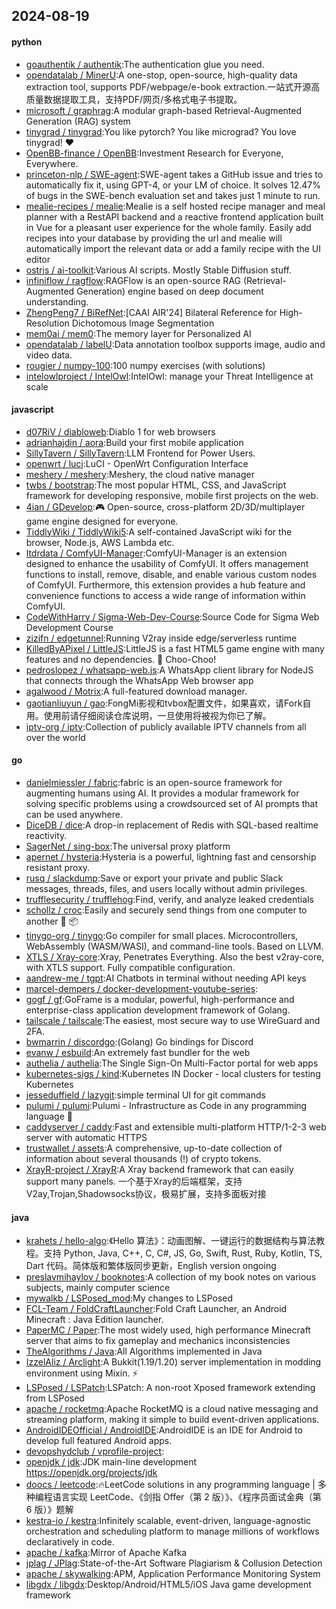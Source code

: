 ## 2024-08-19

#### python
* [goauthentik / authentik](https://github.com/goauthentik/authentik):The authentication glue you need.
* [opendatalab / MinerU](https://github.com/opendatalab/MinerU):A one-stop, open-source, high-quality data extraction tool, supports PDF/webpage/e-book extraction.一站式开源高质量数据提取工具，支持PDF/网页/多格式电子书提取。
* [microsoft / graphrag](https://github.com/microsoft/graphrag):A modular graph-based Retrieval-Augmented Generation (RAG) system
* [tinygrad / tinygrad](https://github.com/tinygrad/tinygrad):You like pytorch? You like micrograd? You love tinygrad! ❤️
* [OpenBB-finance / OpenBB](https://github.com/OpenBB-finance/OpenBB):Investment Research for Everyone, Everywhere.
* [princeton-nlp / SWE-agent](https://github.com/princeton-nlp/SWE-agent):SWE-agent takes a GitHub issue and tries to automatically fix it, using GPT-4, or your LM of choice. It solves 12.47% of bugs in the SWE-bench evaluation set and takes just 1 minute to run.
* [mealie-recipes / mealie](https://github.com/mealie-recipes/mealie):Mealie is a self hosted recipe manager and meal planner with a RestAPI backend and a reactive frontend application built in Vue for a pleasant user experience for the whole family. Easily add recipes into your database by providing the url and mealie will automatically import the relevant data or add a family recipe with the UI editor
* [ostris / ai-toolkit](https://github.com/ostris/ai-toolkit):Various AI scripts. Mostly Stable Diffusion stuff.
* [infiniflow / ragflow](https://github.com/infiniflow/ragflow):RAGFlow is an open-source RAG (Retrieval-Augmented Generation) engine based on deep document understanding.
* [ZhengPeng7 / BiRefNet](https://github.com/ZhengPeng7/BiRefNet):[CAAI AIR'24] Bilateral Reference for High-Resolution Dichotomous Image Segmentation
* [mem0ai / mem0](https://github.com/mem0ai/mem0):The memory layer for Personalized AI
* [opendatalab / labelU](https://github.com/opendatalab/labelU):Data annotation toolbox supports image, audio and video data.
* [rougier / numpy-100](https://github.com/rougier/numpy-100):100 numpy exercises (with solutions)
* [intelowlproject / IntelOwl](https://github.com/intelowlproject/IntelOwl):IntelOwl: manage your Threat Intelligence at scale

#### javascript
* [d07RiV / diabloweb](https://github.com/d07RiV/diabloweb):Diablo 1 for web browsers
* [adrianhajdin / aora](https://github.com/adrianhajdin/aora):Build your first mobile application
* [SillyTavern / SillyTavern](https://github.com/SillyTavern/SillyTavern):LLM Frontend for Power Users.
* [openwrt / luci](https://github.com/openwrt/luci):LuCI - OpenWrt Configuration Interface
* [meshery / meshery](https://github.com/meshery/meshery):Meshery, the cloud native manager
* [twbs / bootstrap](https://github.com/twbs/bootstrap):The most popular HTML, CSS, and JavaScript framework for developing responsive, mobile first projects on the web.
* [4ian / GDevelop](https://github.com/4ian/GDevelop):🎮 Open-source, cross-platform 2D/3D/multiplayer game engine designed for everyone.
* [TiddlyWiki / TiddlyWiki5](https://github.com/TiddlyWiki/TiddlyWiki5):A self-contained JavaScript wiki for the browser, Node.js, AWS Lambda etc.
* [ltdrdata / ComfyUI-Manager](https://github.com/ltdrdata/ComfyUI-Manager):ComfyUI-Manager is an extension designed to enhance the usability of ComfyUI. It offers management functions to install, remove, disable, and enable various custom nodes of ComfyUI. Furthermore, this extension provides a hub feature and convenience functions to access a wide range of information within ComfyUI.
* [CodeWithHarry / Sigma-Web-Dev-Course](https://github.com/CodeWithHarry/Sigma-Web-Dev-Course):Source Code for Sigma Web Development Course
* [zizifn / edgetunnel](https://github.com/zizifn/edgetunnel):Running V2ray inside edge/serverless runtime
* [KilledByAPixel / LittleJS](https://github.com/KilledByAPixel/LittleJS):LittleJS is a fast HTML5 game engine with many features and no dependencies. 🚂 Choo-Choo!
* [pedroslopez / whatsapp-web.js](https://github.com/pedroslopez/whatsapp-web.js):A WhatsApp client library for NodeJS that connects through the WhatsApp Web browser app
* [agalwood / Motrix](https://github.com/agalwood/Motrix):A full-featured download manager.
* [gaotianliuyun / gao](https://github.com/gaotianliuyun/gao):FongMi影视和tvbox配置文件，如果喜欢，请Fork自用。使用前请仔细阅读仓库说明，一旦使用将被视为你已了解。
* [iptv-org / iptv](https://github.com/iptv-org/iptv):Collection of publicly available IPTV channels from all over the world

#### go
* [danielmiessler / fabric](https://github.com/danielmiessler/fabric):fabric is an open-source framework for augmenting humans using AI. It provides a modular framework for solving specific problems using a crowdsourced set of AI prompts that can be used anywhere.
* [DiceDB / dice](https://github.com/DiceDB/dice):A drop-in replacement of Redis with SQL-based realtime reactivity.
* [SagerNet / sing-box](https://github.com/SagerNet/sing-box):The universal proxy platform
* [apernet / hysteria](https://github.com/apernet/hysteria):Hysteria is a powerful, lightning fast and censorship resistant proxy.
* [rusq / slackdump](https://github.com/rusq/slackdump):Save or export your private and public Slack messages, threads, files, and users locally without admin privileges.
* [trufflesecurity / trufflehog](https://github.com/trufflesecurity/trufflehog):Find, verify, and analyze leaked credentials
* [schollz / croc](https://github.com/schollz/croc):Easily and securely send things from one computer to another 🐊 📦
* [tinygo-org / tinygo](https://github.com/tinygo-org/tinygo):Go compiler for small places. Microcontrollers, WebAssembly (WASM/WASI), and command-line tools. Based on LLVM.
* [XTLS / Xray-core](https://github.com/XTLS/Xray-core):Xray, Penetrates Everything. Also the best v2ray-core, with XTLS support. Fully compatible configuration.
* [aandrew-me / tgpt](https://github.com/aandrew-me/tgpt):AI Chatbots in terminal without needing API keys
* [marcel-dempers / docker-development-youtube-series](https://github.com/marcel-dempers/docker-development-youtube-series):
* [gogf / gf](https://github.com/gogf/gf):GoFrame is a modular, powerful, high-performance and enterprise-class application development framework of Golang.
* [tailscale / tailscale](https://github.com/tailscale/tailscale):The easiest, most secure way to use WireGuard and 2FA.
* [bwmarrin / discordgo](https://github.com/bwmarrin/discordgo):(Golang) Go bindings for Discord
* [evanw / esbuild](https://github.com/evanw/esbuild):An extremely fast bundler for the web
* [authelia / authelia](https://github.com/authelia/authelia):The Single Sign-On Multi-Factor portal for web apps
* [kubernetes-sigs / kind](https://github.com/kubernetes-sigs/kind):Kubernetes IN Docker - local clusters for testing Kubernetes
* [jesseduffield / lazygit](https://github.com/jesseduffield/lazygit):simple terminal UI for git commands
* [pulumi / pulumi](https://github.com/pulumi/pulumi):Pulumi - Infrastructure as Code in any programming language 🚀
* [caddyserver / caddy](https://github.com/caddyserver/caddy):Fast and extensible multi-platform HTTP/1-2-3 web server with automatic HTTPS
* [trustwallet / assets](https://github.com/trustwallet/assets):A comprehensive, up-to-date collection of information about several thousands (!) of crypto tokens.
* [XrayR-project / XrayR](https://github.com/XrayR-project/XrayR):A Xray backend framework that can easily support many panels. 一个基于Xray的后端框架，支持V2ay,Trojan,Shadowsocks协议，极易扩展，支持多面板对接

#### java
* [krahets / hello-algo](https://github.com/krahets/hello-algo):《Hello 算法》：动画图解、一键运行的数据结构与算法教程。支持 Python, Java, C++, C, C#, JS, Go, Swift, Rust, Ruby, Kotlin, TS, Dart 代码。简体版和繁体版同步更新，English version ongoing
* [preslavmihaylov / booknotes](https://github.com/preslavmihaylov/booknotes):A collection of my book notes on various subjects, mainly computer science
* [mywalkb / LSPosed_mod](https://github.com/mywalkb/LSPosed_mod):My changes to LSPosed
* [FCL-Team / FoldCraftLauncher](https://github.com/FCL-Team/FoldCraftLauncher):Fold Craft Launcher, an Android Minecraft : Java Edition launcher.
* [PaperMC / Paper](https://github.com/PaperMC/Paper):The most widely used, high performance Minecraft server that aims to fix gameplay and mechanics inconsistencies
* [TheAlgorithms / Java](https://github.com/TheAlgorithms/Java):All Algorithms implemented in Java
* [IzzelAliz / Arclight](https://github.com/IzzelAliz/Arclight):A Bukkit(1.19/1.20) server implementation in modding environment using Mixin. ⚡
* [LSPosed / LSPatch](https://github.com/LSPosed/LSPatch):LSPatch: A non-root Xposed framework extending from LSPosed
* [apache / rocketmq](https://github.com/apache/rocketmq):Apache RocketMQ is a cloud native messaging and streaming platform, making it simple to build event-driven applications.
* [AndroidIDEOfficial / AndroidIDE](https://github.com/AndroidIDEOfficial/AndroidIDE):AndroidIDE is an IDE for Android to develop full featured Android apps.
* [devopshydclub / vprofile-project](https://github.com/devopshydclub/vprofile-project):
* [openjdk / jdk](https://github.com/openjdk/jdk):JDK main-line development https://openjdk.org/projects/jdk
* [doocs / leetcode](https://github.com/doocs/leetcode):🔥LeetCode solutions in any programming language | 多种编程语言实现 LeetCode、《剑指 Offer（第 2 版）》、《程序员面试金典（第 6 版）》题解
* [kestra-io / kestra](https://github.com/kestra-io/kestra):Infinitely scalable, event-driven, language-agnostic orchestration and scheduling platform to manage millions of workflows declaratively in code.
* [apache / kafka](https://github.com/apache/kafka):Mirror of Apache Kafka
* [jplag / JPlag](https://github.com/jplag/JPlag):State-of-the-Art Software Plagiarism & Collusion Detection
* [apache / skywalking](https://github.com/apache/skywalking):APM, Application Performance Monitoring System
* [libgdx / libgdx](https://github.com/libgdx/libgdx):Desktop/Android/HTML5/iOS Java game development framework
